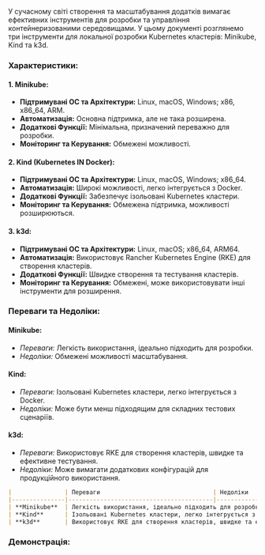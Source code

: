 У сучасному світі створення та масштабування додатків вимагає ефективних інструментів для розробки та управління контейнеризованими середовищами. У цьому документі розглянемо три інструменти для локальної розробки Kubernetes кластерів: Minikube, Kind та k3d.

### Характеристики:

#### 1. Minikube:
   - **Підтримувані ОС та Архітектури:** Linux, macOS, Windows; x86, x86_64, ARM.
   - **Автоматизація:** Основна підтримка, але не така розширена.
   - **Додаткові Функції:** Мінімальна, призначений переважно для розробки.
   - **Моніторинг та Керування:** Обмежені можливості.

#### 2. Kind (Kubernetes IN Docker):
   - **Підтримувані ОС та Архітектури:** Linux, macOS, Windows; x86_64.
   - **Автоматизація:** Широкі можливості, легко інтегрується з Docker.
   - **Додаткові Функції:** Забезпечує ізольовані Kubernetes кластери.
   - **Моніторинг та Керування:** Обмежена підтримка, можливості розширюються.

#### 3. k3d:
   - **Підтримувані ОС та Архітектури:** Linux, macOS; x86_64, ARM64.
   - **Автоматизація:** Використовує Rancher Kubernetes Engine (RKE) для створення кластерів.
   - **Додаткові Функції:** Швидке створення та тестування кластерів.
   - **Моніторинг та Керування:** Обмежені, може використовувати інші інструменти для розширення.

### Переваги та Недоліки:

#### Minikube:
   - *Переваги:* Легкість використання, ідеально підходить для розробки.
   - *Недоліки:* Обмежені можливості масштабування.

#### Kind:
   - *Переваги:* Ізольовані Kubernetes кластери, легко інтегрується з Docker.
   - *Недоліки:* Може бути менш підходящим для складних тестових сценаріїв.

#### k3d:
   - *Переваги:* Використовує RKE для створення кластерів, швидке та ефективне тестування.
   - *Недоліки:* Може вимагати додаткових конфігурацій для продукційного використання.
```markdown
|               | Переваги                                | Недоліки                                   |
|---------------|-----------------------------------------|--------------------------------------------|
| **Minikube**  | Легкість використання, ідеально підходить для розробки. | Обмежені можливості масштабування.          |
| **Kind**      | Ізольовані Kubernetes кластери, легко інтегрується з Docker. | Може бути менш підходящим для складних тестових сценаріїв. |
| **k3d**       | Використовує RKE для створення кластерів, швидке та ефективне тестування. | Може вимагати додаткових конфігурацій для продукційного використання. |
```


### Демонстрація: